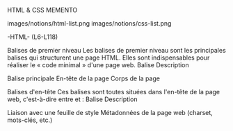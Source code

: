 HTML & CSS MEMENTO

images/notions/html-list.png
images/notions/css-list.png

-HTML- (L6-L118)

Balises de premier niveau
Les balises de premier niveau sont les principales balises qui structurent une page HTML. Elles sont indispensables pour réaliser le « code minimal » d'une page web.
Balise Description

<html>	Balise principale
<head>	En-tête de la page
<body>	Corps de la page

Balises d'en-tête
Ces balises sont toutes situées dans l'en-tête de la page web, c'est-à-dire entre <head> et </head> :
Balise Description

<link />	Liaison avec une feuille de style
<meta />	Métadonnées de la page web (charset, mots-clés, etc.)
<script>	Code JavaScript
<style>	Code CSS
<title>	Titre de la page

Balises de structuration du texte
Balise Description
<abbr> Abréviation

<blockquote>	Citation (longue)
<cite>	Citation du titre d'une œuvre ou d'un évènement
<q>	Citation (courte)
<sup>	Exposant
<sub>	Indice
<strong>	Mise en valeur forte
<em>	Mise en valeur normale
<mark>	Mise en valeur visuelle
<h1> <h2>	Titre de niveau 1…
<h3> <h4>	
<h5> <h6>	
<img />	Image
<figure>	Figure (image, code, etc.)
<figcaption>	Description de la figure
<audio>	Son
<video>	Vidéo
<source>	Format source pour les balises <audio>  et <video>
<a>	Lien hypertexte
<br />	Retour à la ligne
<p>	Paragraphe
<hr />	Ligne de séparation horizontale
<address>	Adresse de contact
<del>	Texte supprimé
<ins>	Texte inséré
<dfn>	Définition
<kbd>	Saisie clavier
<pre>	Affichage formaté (pour les codes sources)
<progress>	Barre de progression
<time>	Date ou heure

Balises de listes
Cette section énumère toutes les balises HTML permettant de créer des listes (listes à puces, listes numérotées, listes de définitions…)
Balise Description

<ul>	Liste à puces, non numérotée
<ol>	Liste numérotée
<li>	Élément de la liste à puces
<dl>	Liste de définitions
<dt>	Terme à définir
<dd>	Définition du terme

Balises de tableau
Balise Description

<table>	Tableau
<caption>	Titre du tableau
<tr>	Ligne de tableau
<th>	Cellule d'en-tête
<td>	Cellule
<thead>	Section de l'en-tête du tableau
<tbody>	Section du corps du tableau
<tfoot>	Section du pied du tableau

Balises de formulaire
Balise Description

<form>	Formulaire
<fieldset>	Groupe de champs
<legend>	Titre d'un groupe de champs
<label>	Libellé d'un champ
<input />	Champ de formulaire (texte, mot de passe, case à cocher, bouton, etc.)
<textarea>	Zone de saisie multiligne
<select>	Liste déroulante
<option>	Élément d'une liste déroulante
<optgroup>	Groupe d'éléments d'une liste déroulante

Balises sectionnantes
Ces balises permettent de construire le squelette de notre site web.
Balise Description

<header>	En-tête
<nav>	Liens principaux de navigation
<footer>	Pied de page
<section>	Section de page
<article>	Article (contenu autonome)
<aside>	Informations complémentaires

Balises génériques
Les balises génériques sont des balises qui n'ont pas de sens sémantique. En effet, toutes les autres balises HTML ont un sens : <p> signifie « paragraphe », <h2> signifie « sous-titre », etc. Parfois, on a besoin d'utiliser des balises génériques (aussi appelées balises universelles) car aucune des autres balises ne convient. On utilise le plus souvent des balises génériques pour construire son design.
Il y a deux balises génériques : l'une est inline, l'autre est block.
Balise Description
<span> Balise générique de type inline

<div>	Balise générique de type block
Ces balises ont un intérêt uniquement si vous leur associez un attribut class  , id  ou style  :
•	class  : indique le nom de la classe CSS à utiliser.
•	id  : donne un nom à la balise. Ce nom doit être unique sur toute la page car il permet d'identifier la balise. Vous pouvez vous servir de l'ID pour de nombreuses choses, par exemple pour créer un lien vers une ancre, pour un style CSS de type ID, pour des manipulations en JavaScript, etc.
•	style  : cet attribut vous permet d'indiquer directement le code CSS à appliquer. Vous n'êtes donc pas obligé d'avoir une feuille de style à part, vous pouvez mettre directement les attributs CSS. Notez qu'il est préférable de ne pas utiliser cet attribut et de passer à la place par une feuille de style externe, car cela rend votre site plus facile à mettre à jour par la suite.
Ces trois attributs ne sont pas réservés aux balises génériques : vous pouvez aussi les utiliser sans aucun problème dans la plupart des autres balises.

-CSS- (L120-L...)

Propriétés de mise en forme du texte
Propriété Valeurs (exemples) Description
font-family police1, police2, police3, serif, sans-serif, monospace Nom de police
@font-face Nom et source de la police Police personnalisée
font-size 1.3em, 16px, 120%... Taille du texte
font-weight bold, normal Gras
font-style italic, oblique, normal Italique
text-decoration underline, overline, line-through, blink, none Soulignement, ligne au-dessus, barré ou clignotant
font-variant small-caps, normal Petites capitales
text-transform capitalize, lowercase, uppercase Capitales
font - Super propriété de police. Combine : font-weight , font-style , font-size , font-variant , font-family .
text-align left, center, right, justify Alignement horizontal
vertical-align baseline, middle, sub, super, top, bottom Alignement vertical (cellules de tableau ou éléments inline-block uniquement)
line-height 18px, 120%, normal... Hauteur de ligne
text-indent 25px Alinéa
white-space pre, nowrap, normal Césure
word-wrap break-word, normal Césure forcée
text-shadow 5px 5px 2px blue
(horizontale, verticale, fondu, couleur) Ombre de texte

Propriétés de couleur et de fond
Propriété Valeurs (exemples) Description
color nom, rgb(rouge,vert,bleu), rgba(rouge,vert,bleu,transparence), #CF1A20... Couleur du texte
background-color Identique à color Couleur de fond
background-image url('image.png') Image de fond
background-attachment fixed, scroll Fond fixe
background-repeat repeat-x, repeat-y, no-repeat, repeat Répétition du fond
background-position (x y), top, center, bottom, left, right Position du fond
background - Super propriété du fond. Combine : background-image , background-repeat , background-attachment , background-position
opacity 0.5 Transparence
Propriétés des boîtes
Propriété Valeurs (exemples) Description
width 150px, 80%... Largeur
height 150px, 80%... Hauteur
min-width 150px, 80%... Largeur minimale
max-width 150px, 80%... Largeur maximale
min-height 150px, 80%... Hauteur minimale
max-height 150px, 80%... Hauteur maximale
margin-top 23px Marge en haut
margin-left 23px Marge à gauche
margin-right 23px Marge à droite
margin-bottom 23px Marge en bas
margin 23px 5px 23px 5px
(haut, droite, bas, gauche) Super-propriété de marge.
Combine : margin-top , margin-right , margin-bottom , margin-left .
padding-left 23px Marge intérieure à gauche
padding-right 23px Marge intérieure à droite
padding-bottom 23px Marge intérieure en bas
padding-top 23px Marge intérieure en haut
padding 23px 5px 23px 5px
(haut, droite, bas, gauche) Super-propriété de marge intérieure.
Combine : padding-top , padding-right , padding-bottom , padding-left .
border-width 3px Épaisseur de bordure
border-color nom, rgb(rouge,vert,bleu), rgba(rouge,vert,bleu,transparence), #CF1A20... Couleur de bordure
border-style solid, dotted, dashed, double, groove, ridge, inset, outset Type de bordure
border 3px solid black Super-propriété de bordure. Combine ,border-width , border-color , border-style .
Existe aussi en versionborder-top , border-right , border-bottom , border-left .
border-radius 5px Bordure arrondie
box-shadow 6px 6px 0px black
(horizontale, verticale, fondu, couleur) Ombre de boîte
Propriétés de positionnement et d'affichage
Propriété Valeurs (exemples) Description
display block, inline, inline-block, table, table-cell, none... Type d'élément ( block , inline , inline-block , none …)
visibility visible, hidden Visibilité
clip rect (0px, 60px, 30px, 0px)
rect (haut, droite, bas, gauche) Affichage d'une partie de l'élément
overflow auto, scroll, visible, hidden Comportement en cas de dépassement
float left, right, none Flottant
clear left, right, both, none Arrêt d'un flottant
position relative, absolute, static Positionnement
top 20px Position par rapport au haut
bottom 20px Position par rapport au bas
left 20px Position par rapport à la gauche
right 20px Position par rapport à la droite
z-index 10 Ordre d'affichage en cas de superposition.
La plus grande valeur est affichée par-dessus les autres.
Propriétés des listes
Propriété Valeurs (exemples) Description
list-style-type disc, circle, square, decimal, lower-roman, upper-roman, lower-alpha, upper-alpha, none Type de liste
list-style-position inside, outside Position en retrait
list-style-image url('puce.png') Puce personnalisée
list-style - Super-propriété de liste. Combine list-style-type , ,list-style-position , list-style-image .
Propriétés des tableaux
Propriété Valeurs (exemples) Description
border-collapse collapse, separate Fusion des bordures
empty-cells hide, show Affichage des cellules vides
caption-side bottom, top Position du titre du tableau
Autres propriétés
Propriété Valeurs (exemple) Description
cursor crosshair, default, help, move, pointer, progress, text, wait, e-resize, ne-resize, auto... Curseur de souris
